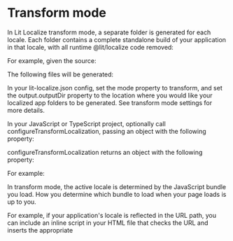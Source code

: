 # Transform mode

In Lit Localize transform mode, a separate folder is generated for each locale. Each folder contains a complete standalone build of your application in that locale, with all runtime @lit/localize code removed:

For example, given the source:

The following files will be generated:

In your lit-localize.json config, set the mode property to transform, and set the output.outputDir property to the location where you would like your localized app folders to be generated. See transform mode settings for more details.

In your JavaScript or TypeScript project, optionally call configureTransformLocalization, passing an object with the following property:

configureTransformLocalization returns an object with the following property:

For example:

In transform mode, the active locale is determined by the JavaScript bundle you load. How you determine which bundle to load when your page loads is up to you.

For example, if your application's locale is reflected in the URL path, you can include an inline script in your HTML file that checks the URL and inserts the appropriate <script> tag:

Always validate your locale codes when dynamically choosing a script name. The example below is safe because a script can only be loaded if it matches one of our known locale codes, but if our matching logic was less precise, it could result in bugs or attacks that inject insecure JavaScript.

For better performance, you can statically render the appropriate script tag into your HTML file on the server. This lets the browser start downloading your script as early as possible.

In transform mode, the setLocale function is not available. Instead, reload the page so that the next load will pick a different locale bundle.

For example, this locale-picker custom element loads a new URL whenever a new locale is selected from a drop-down list:

If you use Rollup, and would prefer an integrated solution instead of running the lit-localize build command separately, import the localeTransformers function from @lit/localize-tools/lib/rollup.js into your Rollup config.

This function generates an array of {locale, transformer} objects, which you can use in conjunction with the transformers option of @rollup/plugin-typescript to generate a separate bundle for each locale.

If you write JavaScript, don't worry about seeing the TypeScript compiler used here. Lit Localize depends on the TypeScript compiler to parse, analyze, and transform your source code, but it handles plain JavaScript files too!

The following rollup.config.mjs generates a minified bundle for each of your locales into ./bundled/<locale>/ directories:


1. Configuring transform mode
2. Setting the initial locale
3. Switching locales
4. Rollup integration


* msg calls are replaced with the static localized version of the string or template in each locale.
* str tags are removed.
* @lit/localize imports are removed.
* Templates are optimized to remove unnecessary expressions by folding them into parent templates wherever possible.


* sourceLocale: string: Locale in which source templates are written. Specified as a locale code (for example: "en").


* getLocale: Function that returns the active locale code.

```
@lit/localize
```

```
msg
```

```
str
```

```
@lit/localize
```

```
// src/launch-button.jsimport {msg} from '@lit/localize';
render() {  return html`<button>${msg('Launch rocket')}</button>`}
```

```
// src/launch-button.jsimport {msg} from '@lit/localize';
render() {  return html`<button>${msg('Launch rocket')}</button>`}
```

```
// src/launch-button.js
```

```
import {msg} from '@lit/localize';
```

```
render() {
```

```
return html`<button>${msg('Launch rocket')}</button>`
```

```
}
```

```
// locales/en/launch-button.jsrender() {  return html`<button>Launch rocket</button>`}
// locales/es-419/launch-button.jsrender() {  return html`<button>Lanza cohete</button>`}
```

```
// locales/en/launch-button.jsrender() {  return html`<button>Launch rocket</button>`}
// locales/es-419/launch-button.jsrender() {  return html`<button>Lanza cohete</button>`}
```

```
// locales/en/launch-button.js
```

```
render() {
```

```
return html`<button>Launch rocket</button>`
```

```
}
```

```
// locales/es-419/launch-button.js
```

```
render() {
```

```
return html`<button>Lanza cohete</button>`
```

```
}
```

```
lit-localize.json
```

```
mode
```

```
transform
```

```
output.outputDir
```

```
configureTransformLocalization
```

```
sourceLocale: string
```

```
"en"
```

```
configureTransformLocalization
```

```
getLocale
```

```
import {configureTransformLocalization} from '@lit/localize';
export const {getLocale} = configureTransformLocalization({  sourceLocale: 'en',});
```

```
import {configureTransformLocalization} from '@lit/localize';
export const {getLocale} = configureTransformLocalization({  sourceLocale: 'en',});
```

```
import {configureTransformLocalization} from '@lit/localize';
```

```
export const {getLocale} = configureTransformLocalization({
```

```
sourceLocale: 'en',
```

```
});
```

```
<script>
```

```
import {allLocales} from './generated/locales.js';
const url = new URL(window.location.href);const unsafeLocale = url.searchParams.get('locale');const locale = allLocales.includes(unsafeLocale) ? unsafeLocale : 'en';
const script = document.createElement('script');script.type = 'module';script.src = `/${locale}.js`;document.head.appendChild(script);
```

```
import {allLocales} from './generated/locales.js';
const url = new URL(window.location.href);const unsafeLocale = url.searchParams.get('locale');const locale = allLocales.includes(unsafeLocale) ? unsafeLocale : 'en';
const script = document.createElement('script');script.type = 'module';script.src = `/${locale}.js`;document.head.appendChild(script);
```

```
import {allLocales} from './generated/locales.js';
```

```
const url = new URL(window.location.href);
```

```
const unsafeLocale = url.searchParams.get('locale');
```

```
const locale = allLocales.includes(unsafeLocale) ? unsafeLocale : 'en';
```

```
const script = document.createElement('script');
```

```
script.type = 'module';
```

```
script.src = `/${locale}.js`;
```

```
document.head.appendChild(script);
```

```
setLocale
```

```
locale-picker
```

```
import {LitElement, html} from 'lit';import {customElement} from 'lit/decorators.js';import {getLocale} from './localization.js';import {allLocales} from './generated/locales.js';
@customElement('locale-picker');export class LocalePicker extends LitElement {  render() {    return html`      <select @change=${this.localeChanged}>        ${allLocales.map(          (locale) =>            html`<option value=${locale} selected=${locale === getLocale()}>              ${locale}            </option>`        )}      </select>    `;  }
  localeChanged(event: Event) {    const newLocale = (event.target as HTMLSelectElement).value;    const url = new URL(window.location.href);    if (url.searchParams.get('locale') !== newLocale) {      url.searchParams.set('locale', newLocale);      window.location.assign(url.href);    }  }}
```

```
import {LitElement, html} from 'lit';import {customElement} from 'lit/decorators.js';import {getLocale} from './localization.js';import {allLocales} from './generated/locales.js';
@customElement('locale-picker');export class LocalePicker extends LitElement {  render() {    return html`      <select @change=${this.localeChanged}>        ${allLocales.map(          (locale) =>            html`<option value=${locale} selected=${locale === getLocale()}>              ${locale}            </option>`        )}      </select>    `;  }
  localeChanged(event: Event) {    const newLocale = (event.target as HTMLSelectElement).value;    const url = new URL(window.location.href);    if (url.searchParams.get('locale') !== newLocale) {      url.searchParams.set('locale', newLocale);      window.location.assign(url.href);    }  }}
```

```
import {LitElement, html} from 'lit';
```

```
import {customElement} from 'lit/decorators.js';
```

```
import {getLocale} from './localization.js';
```

```
import {allLocales} from './generated/locales.js';
```

```
@customElement('locale-picker');
```

```
export class LocalePicker extends LitElement {
```

```
render() {
```

```
return html`
```

```
<select @change=${this.localeChanged}>
```

```
${allLocales.map(
```

```
(locale) =>
```

```
html`<option value=${locale} selected=${locale === getLocale()}>
```

```
${locale}
```

```
</option>`
```

```
)}
```

```
</select>
```

```
`;
```

```
}
```

```
localeChanged(event: Event) {
```

```
const newLocale = (event.target as HTMLSelectElement).value;
```

```
const url = new URL(window.location.href);
```

```
if (url.searchParams.get('locale') !== newLocale) {
```

```
url.searchParams.set('locale', newLocale);
```

```
window.location.assign(url.href);
```

```
}
```

```
}
```

```
}
```

```
import {LitElement, html} from 'lit';import {getLocale} from './localization.js';import {allLocales} from './generated/locales.js';
export class LocalePicker extends LitElement {  render() {    return html`      <select @change=${this.localeChanged}>        ${allLocales.map(          (locale) =>            html`<option value=${locale} selected=${locale === getLocale()}>              ${locale}            </option>`        )}      </select>    `;  }
  localeChanged(event) {    const newLocale = event.target.value;    const url = new URL(window.location.href);    if (url.searchParams.get('locale') !== newLocale) {      url.searchParams.set('locale', newLocale);      window.location.assign(url.href);    }  }}customElements.define('locale-picker', LocalePicker);
```

```
import {LitElement, html} from 'lit';import {getLocale} from './localization.js';import {allLocales} from './generated/locales.js';
export class LocalePicker extends LitElement {  render() {    return html`      <select @change=${this.localeChanged}>        ${allLocales.map(          (locale) =>            html`<option value=${locale} selected=${locale === getLocale()}>              ${locale}            </option>`        )}      </select>    `;  }
  localeChanged(event) {    const newLocale = event.target.value;    const url = new URL(window.location.href);    if (url.searchParams.get('locale') !== newLocale) {      url.searchParams.set('locale', newLocale);      window.location.assign(url.href);    }  }}customElements.define('locale-picker', LocalePicker);
```

```
import {LitElement, html} from 'lit';
```

```
import {getLocale} from './localization.js';
```

```
import {allLocales} from './generated/locales.js';
```

```
export class LocalePicker extends LitElement {
```

```
render() {
```

```
return html`
```

```
<select @change=${this.localeChanged}>
```

```
${allLocales.map(
```

```
(locale) =>
```

```
html`<option value=${locale} selected=${locale === getLocale()}>
```

```
${locale}
```

```
</option>`
```

```
)}
```

```
</select>
```

```
`;
```

```
}
```

```
localeChanged(event) {
```

```
const newLocale = event.target.value;
```

```
const url = new URL(window.location.href);
```

```
if (url.searchParams.get('locale') !== newLocale) {
```

```
url.searchParams.set('locale', newLocale);
```

```
window.location.assign(url.href);
```

```
}
```

```
}
```

```
}
```

```
customElements.define('locale-picker', LocalePicker);
```

```
lit-localize build
```

```
localeTransformers
```

```
@lit/localize-tools/lib/rollup.js
```

```
{locale, transformer}
```

```
rollup.config.mjs
```

```
./bundled/<locale>/
```

```
import typescript from '@rollup/plugin-typescript';import {localeTransformers} from '@lit/localize-tools/lib/rollup.js';import resolve from '@rollup/plugin-node-resolve';import {terser} from 'rollup-plugin-terser';
// Config is read from ./lit-localize.json by default.// Pass a path to read config from another location.const locales = localeTransformers();
export default locales.map(({locale, localeTransformer}) => ({  input: `src/index.ts`,  plugins: [    typescript({      transformers: {        before: [localeTransformer],      },    }),    resolve(),    terser(),  ],  output: {    file: `bundled/${locale}/index.js`,    format: 'es',  },}));
```

```
import typescript from '@rollup/plugin-typescript';import {localeTransformers} from '@lit/localize-tools/lib/rollup.js';import resolve from '@rollup/plugin-node-resolve';import {terser} from 'rollup-plugin-terser';
// Config is read from ./lit-localize.json by default.// Pass a path to read config from another location.const locales = localeTransformers();
export default locales.map(({locale, localeTransformer}) => ({  input: `src/index.ts`,  plugins: [    typescript({      transformers: {        before: [localeTransformer],      },    }),    resolve(),    terser(),  ],  output: {    file: `bundled/${locale}/index.js`,    format: 'es',  },}));
```

```
import typescript from '@rollup/plugin-typescript';
```

```
import {localeTransformers} from '@lit/localize-tools/lib/rollup.js';
```

```
import resolve from '@rollup/plugin-node-resolve';
```

```
import {terser} from 'rollup-plugin-terser';
```

```
// Config is read from ./lit-localize.json by default.
```

```
// Pass a path to read config from another location.
```

```
const locales = localeTransformers();
```

```
export default locales.map(({locale, localeTransformer}) => ({
```

```
input: `src/index.ts`,
```

```
plugins: [
```

```
typescript({
```

```
transformers: {
```

```
before: [localeTransformer],
```

```
},
```

```
}),
```

```
resolve(),
```

```
terser(),
```

```
],
```

```
output: {
```

```
file: `bundled/${locale}/index.js`,
```

```
format: 'es',
```

```
},
```

```
}));
```

```
import typescript from '@rollup/plugin-typescript';import resolve from '@rollup/plugin-node-resolve';import {terser} from 'rollup-plugin-terser';import summary from 'rollup-plugin-summary';import {localeTransformers} from '@lit/localize-tools/lib/rollup.js';
// Config is read from ./lit-localize.json by default.// Pass a path to read config from another location.const locales = localeTransformers();
export default locales.map(({locale, localeTransformer}) => ({  input: `src/index.js`,  plugins: [    typescript({      transformers: {        before: [localeTransformer],      },      // Specifies the ES version and module format to emit. See      // https://www.typescriptlang.org/docs/handbook/tsconfig-json.html      tsconfig: 'jsconfig.json',      // Temporary directory where transformed modules will be emitted before      // Rollup bundles them.      outDir: 'bundled/temp',      // @rollup/plugin-typescript always matches only ".ts" files, regardless      // of any settings in our jsconfig.json.      include: ['src/**/*.js'],    }),    resolve(),    terser(),    summary({      showMinifiedSize: false,    }),  ],  output: {    file: `bundled/${locale}/index.js`,    format: 'es',    sourcemap: true,  },}));
```

```
import typescript from '@rollup/plugin-typescript';import resolve from '@rollup/plugin-node-resolve';import {terser} from 'rollup-plugin-terser';import summary from 'rollup-plugin-summary';import {localeTransformers} from '@lit/localize-tools/lib/rollup.js';
// Config is read from ./lit-localize.json by default.// Pass a path to read config from another location.const locales = localeTransformers();
export default locales.map(({locale, localeTransformer}) => ({  input: `src/index.js`,  plugins: [    typescript({      transformers: {        before: [localeTransformer],      },      // Specifies the ES version and module format to emit. See      // https://www.typescriptlang.org/docs/handbook/tsconfig-json.html      tsconfig: 'jsconfig.json',      // Temporary directory where transformed modules will be emitted before      // Rollup bundles them.      outDir: 'bundled/temp',      // @rollup/plugin-typescript always matches only ".ts" files, regardless      // of any settings in our jsconfig.json.      include: ['src/**/*.js'],    }),    resolve(),    terser(),    summary({      showMinifiedSize: false,    }),  ],  output: {    file: `bundled/${locale}/index.js`,    format: 'es',    sourcemap: true,  },}));
```

```
import typescript from '@rollup/plugin-typescript';
```

```
import resolve from '@rollup/plugin-node-resolve';
```

```
import {terser} from 'rollup-plugin-terser';
```

```
import summary from 'rollup-plugin-summary';
```

```
import {localeTransformers} from '@lit/localize-tools/lib/rollup.js';
```

```
// Config is read from ./lit-localize.json by default.
```

```
// Pass a path to read config from another location.
```

```
const locales = localeTransformers();
```

```
export default locales.map(({locale, localeTransformer}) => ({
```

```
input: `src/index.js`,
```

```
plugins: [
```

```
typescript({
```

```
transformers: {
```

```
before: [localeTransformer],
```

```
},
```

```
// Specifies the ES version and module format to emit. See
```

```
// https://www.typescriptlang.org/docs/handbook/tsconfig-json.html
```

```
tsconfig: 'jsconfig.json',
```

```
// Temporary directory where transformed modules will be emitted before
```

```
// Rollup bundles them.
```

```
outDir: 'bundled/temp',
```

```
// @rollup/plugin-typescript always matches only ".ts" files, regardless
```

```
// of any settings in our jsconfig.json.
```

```
include: ['src/**/*.js'],
```

```
}),
```

```
resolve(),
```

```
terser(),
```

```
summary({
```

```
showMinifiedSize: false,
```

```
}),
```

```
],
```

```
output: {
```

```
file: `bundled/${locale}/index.js`,
```

```
format: 'es',
```

```
sourcemap: true,
```

```
},
```

```
}));
```

